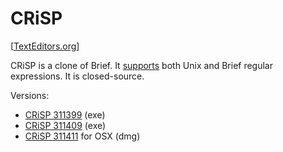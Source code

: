 # CRiSP

[[TextEditors.org](https://texteditors.org/cgi-bin/wiki.pl?Crisp)]

CRiSP is a clone of Brief. It [supports](https://crisp.com/core-features/) both
Unix and Brief regular expressions. It is closed-source.

Versions:
- [CRiSP 311399](https://archive.org/details/tucows_311399_CRiSP_Text_Editor) (exe)
- [CRiSP 311409](https://archive.org/details/tucows_311409_CRiSP_Text_Editor) (exe)
- [CRiSP 311411](https://archive.org/details/tucows_311411_CRiSP_Text_Editor) for OSX (dmg)
